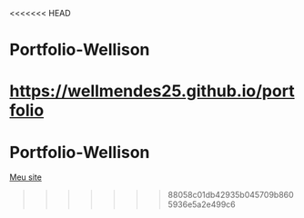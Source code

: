 <<<<<<< HEAD
# Portfolio-Wellison
https://wellmendes25.github.io/portfolio
=======
# Portfolio-Wellison
<a href= "https://wellmendes25.github.io/meu-site/" target="_blank">Meu site</a>
>>>>>>> 88058c01db42935b045709b8605936e5a2e499c6
